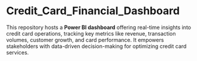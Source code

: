 # Credit_Card_Financial_Dashboard
This repository hosts a **Power BI dashboard** offering real-time insights into credit card operations, tracking key metrics like revenue, transaction volumes, customer growth, and card performance. It empowers stakeholders with data-driven decision-making for optimizing credit card services.
